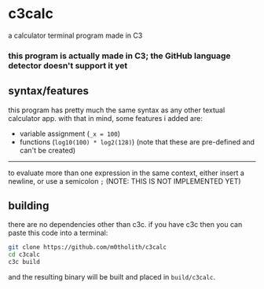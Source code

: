 # c3calc
a calculator terminal program made in C3
### this program is actually made in C3; the GitHub language detector doesn't support it yet
## syntax/features
this program has pretty much the same syntax as any other textual calculator app. with that in mind, some features i added are:
- variable assignment (`_x = 100`)
- functions (`log10(100) * log2(128)`) (note that these are pre-defined and can't be created)
---
to evaluate more than one expression in the same context, either insert a newline, or use a semicolon `;` (NOTE: THIS IS NOT IMPLEMENTED YET)
## building
there are no dependencies other than c3c. if you have c3c then you can paste this code into a terminal:
```bash
git clone https://github.com/m0tholith/c3calc
cd c3calc
c3c build
```
and the resulting binary will be built and placed in `build/c3calc`.
